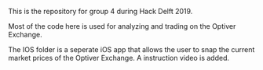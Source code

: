 This is the repository for group 4 during Hack Delft 2019.

Most of the code here is used for analyzing and trading on the Optiver Exchange.

The IOS folder is a seperate iOS app that allows the user to snap the current market prices of the Optiver Exchange. 
A instruction video is added. 
